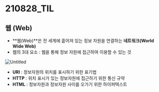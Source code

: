 # 210828_TIL

## 웹 (Web)

- **웹(Web)**은 전 세계에 흩어져 있는 정보 자원을 연결하는 **네트워크(World Wide Web)**
- 웹의 3대 요소 : 웹을 통해 정보 자원에 접근하여 이용할  수 있는 것

![Untitled](https://s3-us-west-2.amazonaws.com/secure.notion-static.com/206e67b0-8ba2-4fab-b7e5-301f5dded2e2/Untitled.png)

- **URI** : 정보자원의 위치를 표시하기 위한 표기법
- **HTTP** : 위치 표시가 있는 정보자원에 접근하기 위한 통신 규약
- **HTML** : 정보자원과 정보자원 사이를 오가기 위한 하이퍼텍스트

